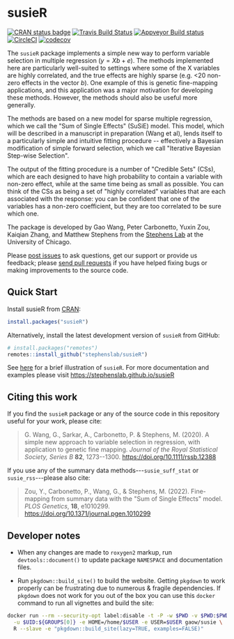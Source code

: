 # susieR

[![CRAN status badge](https://www.r-pkg.org/badges/version/susieR)](https://cran.r-project.org/package=susieR)
[![Travis Build Status](https://travis-ci.org/stephenslab/susieR.svg?branch=master)](https://travis-ci.org/stephenslab/susieR)
[![Appveyor Build status](https://ci.appveyor.com/api/projects/status/tcgeqxd8q8krija6?svg=true)](https://ci.appveyor.com/project/pcarbo/susier)
[![CircleCI](https://dl.circleci.com/status-badge/img/gh/stephenslab/susieR/tree/master.svg?style=svg)](https://app.circleci.com/pipelines/github/stephenslab/susieR?branch=master)
[![codecov](https://codecov.io/gh/stephenslab/susieR/branch/master/graph/badge.svg)](https://app.codecov.io/gh/stephenslab/susieR)

The `susieR` package implements a simple new way to perform variable
selection in multiple regression ($y=Xb+e$). The methods implemented
here are particularly well-suited to settings where some of the X
variables are highly correlated, and the true effects are highly
sparse (e.g. <20 non-zero effects in the vector $b$).  One example of
this is genetic fine-mapping applications, and this application was a
major motivation for developing these methods. However, the methods
should also be useful more generally.

The methods are based on a new model for sparse multiple regression,
which we call the "Sum of Single Effects" (SuSiE) model.  This model,
which will be described in a manuscript in preparation (Wang et al),
lends itself to a particularly simple and intuitive fitting procedure
-- effectively a Bayesian modification of simple forward selection,
which we call "Iterative Bayesian Step-wise Selection".

The output of the fitting procedure is a number of "Credible Sets"
(CSs), which are each designed to have high probability to contain a
variable with non-zero effect, while at the same time being as small
as possible. You can think of the CSs as being a set of "highly
correlated" variables that are each associated with the response: you
can be confident that one of the variables has a non-zero coefficient,
but they are too correlated to be sure which one.

The package is developed by Gao Wang, Peter Carbonetto, Yuxin Zou,
Kaiqian Zhang, and Matthew Stephens from the
[Stephens Lab](https://stephenslab.uchicago.edu) at the University of
Chicago.

Please
[post issues](https://github.com/stephenslab/susieR/issues) to ask
questions, get our support or provide us feedback; please
[send pull requests](https://github.com/stephenslab/susieR/pulls) if
you have helped fixing bugs or making improvements to the source code.

## Quick Start

Install susieR from [CRAN](https://cran.r-project.org/package=susieR):

```R
install.packages("susieR")
```

Alternatively, install the latest development version of `susieR`
from GitHub:

```R
# install.packages("remotes")
remotes::install_github("stephenslab/susieR")
```

See [here](https://stephenslab.github.io/susieR/articles/mwe.html) for
a brief illustration of `susieR`. For more documentation and examples
please visit https://stephenslab.github.io/susieR

## Citing this work

If you find the `susieR` package or any of the source code in this
repository useful for your work, please cite:

> G. Wang, G., Sarkar, A., Carbonetto, P. & Stephens, M. (2020). A
> simple new approach to variable selection in regression, with
> application to genetic fine mapping. *Journal of the Royal
> Statistical Society, Series B* **82**, 1273--1300.
> https://doi.org/10.1111/rssb.12388

If you use any of the summary data methods---`susie_suff_stat` or
`susie_rss`---please also cite:

> Zou, Y., Carbonetto, P., Wang, G., & Stephens, M. (2022). Fine-mapping
> from summary data with the "Sum of Single Effects" model. *PLOS
> Genetics*, **18**, e1010299. https://doi.org/10.1371/journal.pgen.1010299

## Developer notes

+ When any changes are made to `roxygen2` markup, run
`devtools::document()` to update package `NAMESPACE` and documentation
files.

+ Run `pkgdown::build_site()` to build the website. Getting `pkgdown`
to work properly can be frustrating due to numerous & fragile dependencies.
If `pkgdown` does not work for you out of the box you can use this `docker`
command to run all vignettes and build the site:

```bash
docker run --rm --security-opt label:disable -t -P -w $PWD -v $PWD:$PWD \
  -u $UID:${GROUPS[0]} -e HOME=/home/$USER -e USER=$USER gaow/susie \
  R --slave -e "pkgdown::build_site(lazy=TRUE, examples=FALSE)"
```

[susie-preprint]: https://doi.org/10.1101/501114
